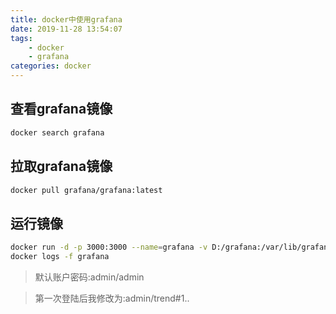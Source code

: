```yaml
---
title: docker中使用grafana
date: 2019-11-28 13:54:07
tags:
    - docker
    - grafana
categories: docker
---
```


## 查看grafana镜像

```bash
docker search grafana
```

## 拉取grafana镜像
```bash
docker pull grafana/grafana:latest
```

## 运行镜像
```bash
docker run -d -p 3000:3000 --name=grafana -v D:/grafana:/var/lib/grafana grafana/grafana
docker logs -f grafana
```

> 默认账户密码:admin/admin


> 第一次登陆后我修改为:admin/trend#1..
